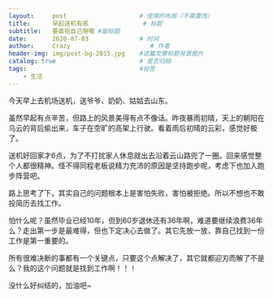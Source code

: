 ```yaml
---
layout:     post                    # 使用的布局（不需要改）
title:      早起送机有感               # 标题 
subtitle:   要直视自己呀喂 #副标题
date:       2020-07-03              # 时间
author:     Crazy                      # 作者
header-img: img/post-bg-2015.jpg    #这篇文章标题背景图片
catalog: true                       # 是否归档
tags:                               #标签
    - 生活
---
```


今天早上去机场送机，送爷爷、奶奶、姑姑去山东。

虽然早起有点辛苦，但路上的风景美得有点不像话。昨夜暴雨初晴，天上的朝阳在乌云的背后偷出来，车子在空旷的高架上行驶。看着雨后初晴的云彩，感觉好极了。

送机好回家才6点，为了不打扰家人休息就出去沿着云山路兜了一圈。回来感觉整个人都很精神。怪不得同程老板说精力充沛的原因是坚持跑步呢，考虑下也加入跑步阵营吧。

路上思考了下，其实自己的问题根本上是害怕失败，害怕被拒绝。所以不想也不敢投简历去找工作。

怕什么呢？虽然毕业已经10年，但到60岁退休还有36年啊，难道要继续浪费36年么？走出第一步是最难得，但也下定决心去做了。其它先放一放，靠自己找到一份工作是第一重要的。

所有很难决断的事都有一个关键点，只要这个点解决了，其它就都迎刃而解了不是么？我的这个问题就是找到工作啊！！！

没什么好纠结的，加油吧~
